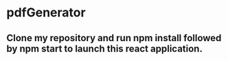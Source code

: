 # pdfGenerator
## Clone my repository and run npm install followed by npm start to launch this react application.
